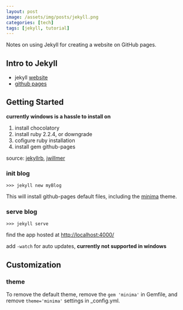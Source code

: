 ```yaml
---
layout: post
image: /assets/img/posts/jekyll.png
categories: [tech]
tags: [jekyll, tutorial]
---
```


Notes on using Jekyll for creating a website on GitHub pages.

<!--excerpt separator -->

## Intro to Jekyll

- jekyll [website](https://jekyllrb.com/)
- [github pages](https://pages.github.com/)

## Getting Started

**currently windows is a hassle to install on**

1. install chocolatory
2. install ruby 2.2.4, or downgrade
3. cofigure ruby installation
4. install gem github-pages

source: [jekyllrb](https://jekyllrb.com/docs/windows/#installation),
[jwillmer](https://jwillmer.de/blog/tutorial/how-to-install-jekyll-and-pages-gem-on-windows-10-x46#install-github-gem)

### init blog
```shell
>>> jekyll new myBlog
```

This will install github-pages default files, including the [minima](https://github.com/jekyll/minima) theme.

### serve blog
```shell
>>> jekyll serve
```

find the app hosted at [http://localhost:4000/](http://127.0.0.1:4000)

add `-watch` for auto updates, **currently not supported in windows**

## Customization

### theme

To remove the default theme, remove the `gem 'minima'` in Gemfile, and remove `theme='minima'` settings in _config.yml.